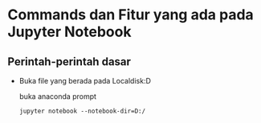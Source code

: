 # Commands dan Fitur yang ada pada Jupyter Notebook

## Perintah-perintah dasar

- Buka file yang berada pada Localdisk:D

    buka anaconda prompt
    ```
    jupyter notebook --notebook-dir=D:/
    ```